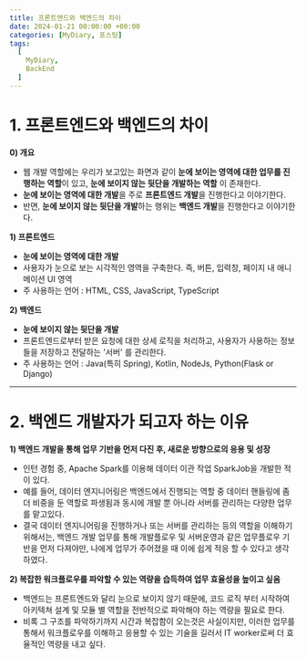 ```yaml
---
title: 프론트엔드와 백엔드의 차이
date: 2024-01-21 00:00:00 +00:00
categories: [MyDiary, 포스팅]
tags:
  [
    MyDiary,
    BackEnd
  ]
---
```


# 1. 프론트엔드와 백엔드의 차이

**0) 개요**
- 웹 개발 역할에는 우리가 보고있는 화면과 같이 **눈에 보이는 영역에 대한 업무를 진행하는 역할**이 있고, **눈에 보이지 않는 뒷단을 개발하는 역할** 이 존재한다.
- **눈에 보이는 영역에 대한 개발**을 주로 **프론트엔드 개발**을 진행한다고 이야기한다.
- 반면, **눈에 보이지 않는 뒷단을 개발**하는 행위는 **백엔드 개발**을 진행한다고 이야기한다.  

**1) 프론트엔드**
- **눈에 보이는 영역에 대한 개발**
- 사용자가 눈으로 보는 시각적인 영역을 구축한다. 즉, 버튼, 입력창, 페이지 내 애니메이션 UI 영역
- 주 사용하는 언어 : HTML, CSS, JavaScript, TypeScript


**2) 백엔드**
- **눈에 보이지 않는 뒷단을 개발**
- 프론트엔드로부터 받은 요청에 대한 상세 로직을 처리하고, 사용자가 사용하는 정보들을 저장하고 전달하는 '서버' 를 관리한다.
- 주 사용하는 언어 : Java(특히 Spring), Kotlin, NodeJs, Python(Flask or Django)

---


# 2. 백엔드 개발자가 되고자 하는 이유


**1) 백엔드 개발을 통해 업무 기반을 먼저 다진 후, 새로운 방향으로의 응용 및 성장**
- 인턴 경험 중, Apache Spark를 이용해 데이터 이관 작업 SparkJob을 개발한 적이 있다.
- 예를 들어, 데이터 엔지니어링은 백엔드에서 진행되는 역할 중 데이터 핸들링에 좀 더 비중을 둔 역할로 파생됨과 동시에 개발 뿐 아니라 서버를 관리하는 다양한 업무를 맡고있다. 
- 결국 데이터 엔지니어링을 진행하거나 또는 서버를 관리하는 등의 역할을 이해하기 위해서는, 백엔드 개발 업무를 통해 개발플로우 및 서버운영과 같은 업무플로우 기반을 먼저 다져야만, 나에게 업무가 주어졌을 때 이에 쉽게 적응 할 수 있다고 생각하였다.   

**2) 복잡한 워크플로우를 파악할 수 있는 역량을 습득하여 업무 효율성을 높이고 싶음**
- 백엔드는 프론트엔드와 달리 눈으로 보이지 않기 때문에, 코드 로직 부터 시작하여 아키텍쳐 설계 및 모듈 별 역할을 전반적으로 파악해야 하는 역량을 필요로 한다.
- 비록 그 구조를 파악하기까지 시간과 복잡함이 오는것은 사실이지만, 이러한 업무를 통해서 워크플로우를 이해하고 응용할 수 있는 기술을 길러서 IT worker로써 더 효율적인 역량을 내고 싶다.